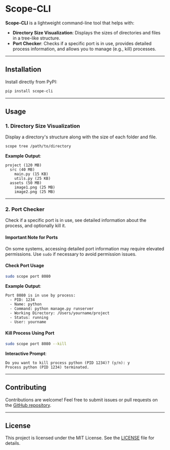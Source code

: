 
# Scope-CLI

**Scope-CLI** is a lightweight command-line tool that helps with:
- **Directory Size Visualization**: Displays the sizes of directories and files in a tree-like structure.
- **Port Checker**: Checks if a specific port is in use, provides detailed process information, and allows you to manage (e.g., kill) processes.

---

## Installation

Install directly from PyPI:

```bash
pip install scope-cli
```

---

## Usage

### 1. Directory Size Visualization
Display a directory's structure along with the size of each folder and file.

```bash
scope tree /path/to/directory
```

**Example Output**:
```text
project (120 MB)
  src (40 MB)
    main.py (15 KB)
    utils.py (25 KB)
  assets (50 MB)
    image1.png (25 MB)
    image2.png (25 MB)
```

---

### 2. Port Checker
Check if a specific port is in use, see detailed information about the process, and optionally kill it.

#### Important Note for Ports
On some systems, accessing detailed port information may require elevated permissions. Use `sudo` if necessary to avoid permission issues.

#### Check Port Usage
```bash
sudo scope port 8080
```

**Example Output**:
```text
Port 8080 is in use by process:
  - PID: 1234
  - Name: python
  - Command: python manage.py runserver
  - Working Directory: /Users/yourname/project
  - Status: running
  - User: yourname
```

#### Kill Process Using Port
```bash
sudo scope port 8080 --kill
```

**Interactive Prompt**:
```text
Do you want to kill process python (PID 1234)? (y/n): y
Process python (PID 1234) terminated.
```

---

## Contributing

Contributions are welcome! Feel free to submit issues or pull requests on the [GitHub repository](https://github.com/deepampatel/scope-cli).

---

## License

This project is licensed under the MIT License. See the [LICENSE](https://github.com/deepampatel/scope-cli/blob/main/LICENSE) file for details.
